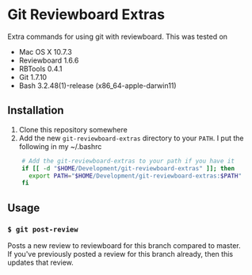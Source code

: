 # Git Reviewboard Extras
Extra commands for using git with reviewboard.
This was tested on
- Mac OS X 10.7.3
- Reviewboard 1.6.6
- RBTools 0.4.1
- Git 1.7.10
- Bash 3.2.48(1)-release (x86_64-apple-darwin11)

## Installation

1. Clone this repository somewhere
2. Add the new `git-reviewboard-extras` directory to your `PATH`.  I put the following in my ~/.bashrc

```bash
    # Add the git-reviewboard-extras to your path if you have it
    if [[ -d "$HOME/Development/git-reviewboard-extras" ]]; then
      export PATH="$HOME/Development/git-reviewboard-extras:$PATH"
    fi
```

## Usage
### `$ git post-review`
Posts a new review to reviewboard for this branch compared to master.  
If you've previously posted a review for this branch already, then this updates 
that review.






